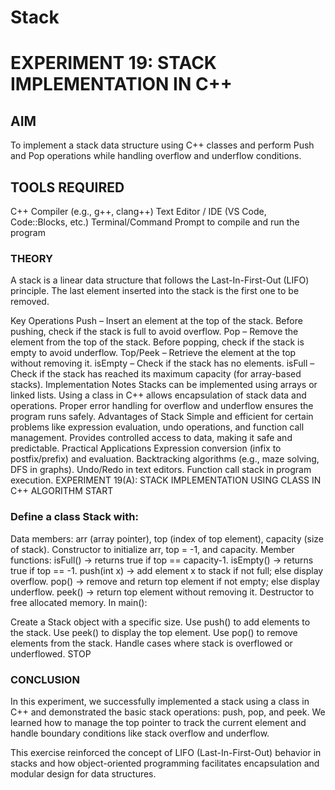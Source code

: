 # Stack
# EXPERIMENT 19: STACK IMPLEMENTATION IN C++
## AIM
To implement a stack data structure using C++ classes and perform Push and Pop operations while handling overflow and underflow conditions.

## TOOLS REQUIRED
C++ Compiler (e.g., g++, clang++)
Text Editor / IDE (VS Code, Code::Blocks, etc.)
Terminal/Command Prompt to compile and run the program
### THEORY
A stack is a linear data structure that follows the Last-In-First-Out (LIFO) principle. The last element inserted into the stack is the first one to be removed.

Key Operations
Push – Insert an element at the top of the stack.
Before pushing, check if the stack is full to avoid overflow.
Pop – Remove the element from the top of the stack.
Before popping, check if the stack is empty to avoid underflow.
Top/Peek – Retrieve the element at the top without removing it.
isEmpty – Check if the stack has no elements.
isFull – Check if the stack has reached its maximum capacity (for array-based stacks).
Implementation Notes
Stacks can be implemented using arrays or linked lists.
Using a class in C++ allows encapsulation of stack data and operations.
Proper error handling for overflow and underflow ensures the program runs safely.
Advantages of Stack
Simple and efficient for certain problems like expression evaluation, undo operations, and function call management.
Provides controlled access to data, making it safe and predictable.
Practical Applications
Expression conversion (infix to postfix/prefix) and evaluation.
Backtracking algorithms (e.g., maze solving, DFS in graphs).
Undo/Redo in text editors.
Function call stack in program execution.
EXPERIMENT 19(A): STACK IMPLEMENTATION USING CLASS IN C++
ALGORITHM
START

### Define a class Stack with:

Data members: arr (array pointer), top (index of top element), capacity (size of stack).
Constructor to initialize arr, top = -1, and capacity.
Member functions:
isFull() → returns true if top == capacity-1.
isEmpty() → returns true if top == -1.
push(int x) → add element x to stack if not full; else display overflow.
pop() → remove and return top element if not empty; else display underflow.
peek() → return top element without removing it.
Destructor to free allocated memory.
In main():

Create a Stack object with a specific size.
Use push() to add elements to the stack.
Use peek() to display the top element.
Use pop() to remove elements from the stack.
Handle cases where stack is overflowed or underflowed.
STOP

### CONCLUSION
In this experiment, we successfully implemented a stack using a class in C++ and demonstrated the basic stack operations: push, pop, and peek.
We learned how to manage the top pointer to track the current element and handle boundary conditions like stack overflow and underflow.

This exercise reinforced the concept of LIFO (Last-In-First-Out) behavior in stacks and how object-oriented programming facilitates encapsulation and modular design for data structures.
